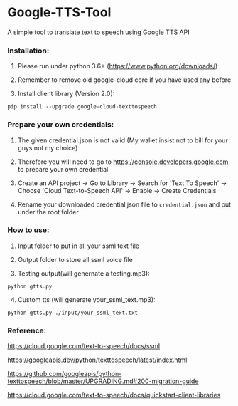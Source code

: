 # Google-TTS-Tool
A simple tool to translate text to speech using Google TTS API


### Installation:
1. Please run under python 3.6+ (https://www.python.org/downloads/)

2. Remember to remove old google-cloud core if you have used any before

3. Install client library (Version 2.0): 
```
pip install --upgrade google-cloud-texttospeech
```


### Prepare your own credentials:

1. The given credential.json is not valid (My wallet insist not to bill for your guys not my choice)

2. Therefore you will need to go to https://console.developers.google.com to prepare your own credential

3. Create an API project -> Go to Library -> Search for 'Text To Speech' -> Choose 'Cloud Text-to-Speech API' -> Enable -> Create Credentials

4. Rename your downloaded credential json file to ```credential.json``` and put under the root folder


### How to use:

1. Input folder to put in all your ssml text file

2. Output folder to store all ssml voice file

3. Testing output(will genernate a testing.mp3): 
```
python gtts.py
```

4. Custom tts (will generate your_ssml_text.mp3): 
```
python gtts.py ./input/your_ssml_text.txt
```



### Reference:

https://cloud.google.com/text-to-speech/docs/ssml

https://googleapis.dev/python/texttospeech/latest/index.html

https://github.com/googleapis/python-texttospeech/blob/master/UPGRADING.md#200-migration-guide

https://cloud.google.com/text-to-speech/docs/quickstart-client-libraries
